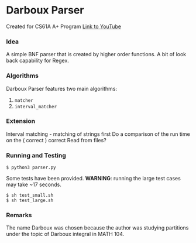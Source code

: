 # Darboux Parser
Created for CS61A A+ Program
[Link to YouTube](www.youtube.com)

### Idea
A simple BNF parser that is created by higher order functions.
A bit of look back capability for Regex.

### Algorithms
Darboux Parser features two main algorithms:
1. ```matcher```
2. ```interval_matcher```

### Extension
Interval matching - matching of strings first
Do a comparison of the run time on the ( correct ) correct
Read from files?

### Running and Testing
```console
$ python3 parser.py
```

Some tests have been provided. **WARNING**: running the large test cases may take ~17 seconds.
```console
$ sh test_small.sh
$ sh test_large.sh
```

### Remarks
The name Darboux was chosen because the author was studying partitions under the topic of Darboux integral in MATH 104.
